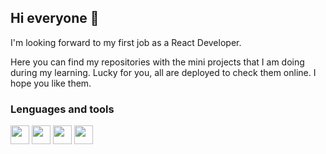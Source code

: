 ## Hi everyone 👋

I'm looking forward to my first job as a React Developer. 

Here you can find my repositories with the mini projects that I am doing during my learning. 
Lucky for you, all are deployed to check them online. I hope you like them.




### Lenguages and tools

<img src="https://image.flaticon.com/icons/png/512/174/174854.png" width="30"> <img src="https://image.flaticon.com/icons/png/512/732/732190.png" width="30"> <img src="https://cdn.icon-icons.com/icons2/2108/PNG/512/javascript_icon_130900.png" width="30"> <img src="https://cdn.icon-icons.com/icons2/2415/PNG/512/react_original_logo_icon_146374.png" width="30">

